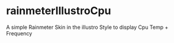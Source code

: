 # rainmeterIllustroCpu
A simple Rainmeter Skin in the illustro Style to display Cpu Temp + Frequency
